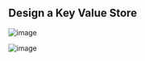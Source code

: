 ## Design a Key Value Store

![image](https://github.com/alkabharti/High-Level-Design/assets/23376002/89214b4f-034a-4477-8b1f-31abfaa994a2)

![image](https://github.com/alkabharti/High-Level-Design/assets/23376002/b5c8a120-a0f1-4ada-be05-6b8951be7b0b)
